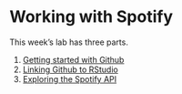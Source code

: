 Working with Spotify
================

This week’s lab has three parts.

1.  [Getting started with Github](everyday-w08-a.html)
2.  [Linking Github to RStudio](everyday-w08-b.html)
3.  [Exploring the Spotify API](everyday-w08-c.html)
